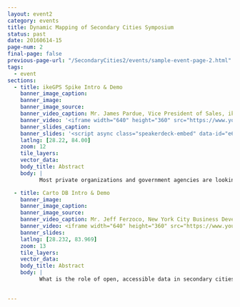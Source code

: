 ```yaml
---
layout: event2
category: events
title: Dynamic Mapping of Secondary Cities Symposium
status: past
date: 20160614-15
page-num: 2
final-page: false
previous-page-url: "/SecondaryCities2/events/sample-event-page-2.html"
tags:
  - event
sections:
  - title: ikeGPS Spike Intro & Demo
    banner_image_caption: 
    banner_image: 
    banner_image_source: 
    banner_video_caption: Mr. James Pardue, Vice President of Sales, ikeGPS
    banner_video: '<iframe width="640" height="360" src="https://www.youtube.com/embed/f7avqDbORb4" frameborder="0" allowfullscreen></iframe>'
    banner_slides_caption: 
    banner_slides: '<script async class="speakerdeck-embed" data-id="e6662a77b974493e85116fed85cde4fb" data-ratio="1.77777777777778" src="//speakerdeck.com/assets/embed.js"></script>'
    latlng: [28.22, 84.00]
    zoom: 12
    tile_layers:
    vector_data:
    body_title: Abstract
    body: |
          Most private organizations and government agencies are looking to reduce field data collection costs and improve the effectiveness of their field data collection. As a growing trend mobile devices such as smartphones and tablets are a great way to do that. In order to get the best bang for the buck you need to use a commercial off-the-shelf solution that will adequately replace the multitude of tools that are taken into the field today, reduce time in the field, and collect a wide range of field data. Spike accomplishes that task.

  - title: Carto DB Intro & Demo
    banner_image: 
    banner_image_caption: 
    banner_image_source:
    banner_video_caption: Mr. Jeff Ferzoco, New York City Business Development Manager, Carto DB
    banner_video: <iframe width="640" height="360" src="https://www.youtube.com/embed/YEzyIgsDrus" frameborder="0" allowfullscreen></iframe>
    banner_slides:
    latlng: [28.232, 83.969]
    zoom: 13
    tile_layers:
    vector_data:
    body_title: Abstract
    body: |
          What is the role of open, accessible data in secondary cities, and how does rapid mapping and insight into location data help those cities achieve their goals? In this talk, we will look specifically at the evolution of open data and how it has evolved to be a tool for cities to communicate, prioritize and make decisions with less overhead and complexity than ever before. As cities make their data more open and transparent, location and demographics can guide leaders through actionable insights and informed decisions. We will look at the array of mapping tools and examples of how it has been successful in helping city leaders achieve goals.

         
---
```


